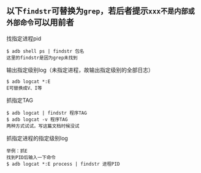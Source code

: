 ## 以下`findstr`可替换为`grep`，若后者提示`xxx不是内部或外部命令`可以用前者
找指定进程pid
```
$ adb shell ps | findstr 包名
这里的findstr是因为grep未找到
```
输出指定级别log（未指定进程，故输出指定级别的全部日志）
```
$ adb logcat *:E
E可替换成V、I等
```
抓指定TAG
```
$ adb logcat | findstr 程序TAG
$ adb logcat -v 程序TAG
两种方式试试，写这篇文档时候没试
```
抓指定进程的指定级别log
```
举例：抓E
找到PID后输入一下命令
$ adb logcat *:E process | findstr 进程PID
```
